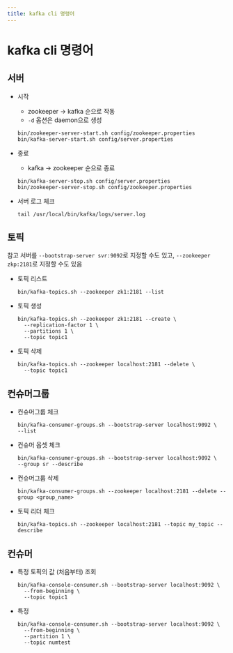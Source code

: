 ```yaml
---
title: kafka cli 명령어
---
```


# kafka cli 명령어

## 서버

- 시작
    - zookeeper -> kafka 순으로 작동
    - `-d` 옵션은 daemon으로 생성 

    ```
    bin/zookeeper-server-start.sh config/zookeeper.properties
    bin/kafka-server-start.sh config/server.properties
    ```

- 종료 
    - kafka -> zookeeper 순으로 종료

    ```
    bin/kafka-server-stop.sh config/server.properties
    bin/zookeeper-server-stop.sh config/zookeeper.properties
    ```

- 서버 로그 체크
    ```
    tail /usr/local/bin/kafka/logs/server.log 
    ```

## 토픽

참고 서버를 `--bootstrap-server svr:9092`로 지정할 수도 있고, `--zookeeper zkp:2181`로 지정할 수도 있음

- 토픽 리스트

    ```
    bin/kafka-topics.sh --zookeeper zk1:2181 --list 
    ```

- 토픽 생성

    ```
    bin/kafka-topics.sh --zookeeper zk1:2181 --create \
      --replication-factor 1 \
      --partitions 1 \
      --topic topic1
    ```

- 토픽 삭제

    ```
    bin/kafka-topics.sh --zookeeper localhost:2181 --delete \
      --topic topic1
    ```

## 컨슈머그룹

- 컨슈머그룹 체크

    ```
    bin/kafka-consumer-groups.sh --bootstrap-server localhost:9092 \
    --list
    ```

- 컨슈머 옵셋 체크

    ```
    bin/kafka-consumer-groups.sh --bootstrap-server localhost:9092 \
    --group sr --describe
    ```

- 컨슈머그룹 삭제

    ```
    bin/kafka-consumer-groups.sh --zookeeper localhost:2181 --delete --group <group_name>
    ```

- 토픽 리더 체크
    ```
    bin/kafka-topics.sh --zookeeper localhost:2181 --topic my_topic --describe
    ```

## 컨슈머

- 특정 토픽의 값 (처음부터) 조회
    ```
    bin/kafka-console-consumer.sh --bootstrap-server localhost:9092 \
      --from-beginning \
      --topic topic1
    ```

- 특정 

    ```
    bin/kafka-console-consumer.sh --bootstrap-server localhost:9092 \
      --from-beginning \
      --partition 1 \
      --topic numtest
    ```

